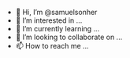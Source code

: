 - 👋 Hi, I’m @samuelsonher
- 👀 I’m interested in ...
- 🌱 I’m currently learning ...
- 💞️ I’m looking to collaborate on ...
- 📫 How to reach me ...

<!---
samuelsonher/samuelsonher is a ✨ special ✨ repository because its `README.md` (this file) appears on your GitHub profile.
You can click the Preview link to take a look at your changes.
--->
